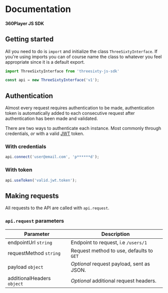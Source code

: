 # Documentation
#### 360Player JS SDK


## Getting started

All you need to do is `import` and initialize the class `ThreeSixtyInterface`.
If you're using imports you can of course name the class to whatever you feel appropriate since it is a default export.

```javascript
import ThreeSixtyInterface from 'threesixty-js-sdk'

const api = new ThreeSixtyInterface('v1');
```


## Authentication

Almost every request requires authentication to be made, authentication token is automatically added to each consecutive request after authentication has been made and validated.

There are two ways to authenticate each instance. Most commonly through credentials, _or_ with a valid [JWT](http://jwt.io/) token.

### With credentials

```javascript
api.connect('user@email.com', 'p******d');
```

### With token

```javascript
api.useToken('valid.jwt.token');
```


## Making requests

All requests to the API are called with `api.request`.

### `api.request` parameters

| Parameter                  | Description                               |
|----------------------------|-------------------------------------------|
| endpointUrl `string`       | Endpoint to request, i.e `/users/1`       |
| requestMethod `string`     | Request method to use, defaults to `GET`  |
| payload `object`           | _Optional_ request payload, sent as JSON. |
| additionalHeaders `object` | _Optional_ additional request headers.    |